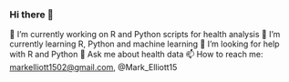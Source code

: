 ### Hi there 👋


🔭 I’m currently working on R and Python scripts for health analysis
🌱 I’m currently learning R, Python and machine learning
🤔 I’m looking for help with R and Python
💬 Ask me about health data
📫 How to reach me: markelliott1502@gmail.com, @Mark_Elliott15

